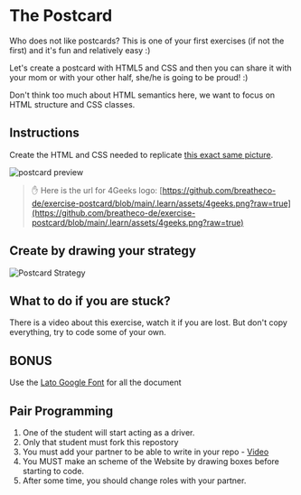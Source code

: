 # The Postcard
Who does not like postcards? This is one of your first exercises (if not the first) and it's fun and relatively easy :)

Let's create a postcard with HTML5 and CSS and then you can share it with your mom or with your other half, she/he is going to be proud! :)

Don't think too much about HTML semantics here, we want to focus on HTML structure and CSS classes.

## Instructions

Create the HTML and CSS needed to replicate [this exact same picture](https://raw.githubusercontent.com/breatheco-de/exercise-postcard/main/.learn/assets/preview.png).

![postcard preview](https://raw.githubusercontent.com/breatheco-de/exercise-postcard/main/.learn/assets/preview.png)

> ✋ Here is the url for 4Geeks logo: [https://github.com/breatheco-de/exercise-postcard/blob/main/.learn/assets/4geeks.png?raw=true](https://github.com/breatheco-de/exercise-postcard/blob/main/.learn/assets/4geeks.png?raw=true)

## Create by drawing your strategy

![Postcard Strategy](https://github.com/breatheco-de/exercise-postcard/raw/main/.learn/assets/strategy.gif?raw=true)

## What to do if you are stuck?

There is a video about this exercise, watch it if you are lost. But don't copy everything, try to code some of your own.

## BONUS 

Use the [Lato Google Font](https://fonts.google.com/specimen/Lato) for all the document

## Pair Programming

1. One of the student will start acting as a driver.
2. Only that student must fork this repostory
3. You must add your partner to be able to write in your repo - [Video](https://github.com/breatheco-de/exercise-collaborative-html-website/blob/master/iOBmU5zYqA.gif)
4. You MUST make an scheme of the Website by drawing boxes before starting to code.
5. After some time, you should change roles with your partner.


